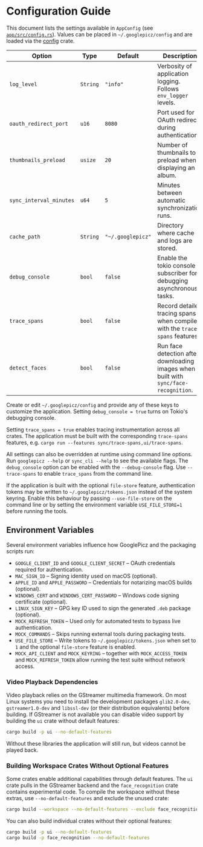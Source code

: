 # Configuration Guide

This document lists the settings available in `AppConfig` (see [`app/src/config.rs`](../app/src/config.rs)).
Values can be placed in `~/.googlepicz/config` and are loaded via the [config](https://docs.rs/config) crate.

| Option | Type | Default | Description |
| ------ | ---- | ------- | ----------- |
| `log_level` | `String` | `"info"` | Verbosity of application logging. Follows `env_logger` levels. |
| `oauth_redirect_port` | `u16` | `8080` | Port used for OAuth redirect during authentication. |
| `thumbnails_preload` | `usize` | `20` | Number of thumbnails to preload when displaying an album. |
| `sync_interval_minutes` | `u64` | `5` | Minutes between automatic synchronization runs. |
| `cache_path` | `String` | `"~/.googlepicz"` | Directory where cache and logs are stored. |
| `debug_console` | `bool` | `false` | Enable the tokio console subscriber for debugging asynchronous tasks. |
| `trace_spans` | `bool` | `false` | Record detailed tracing spans when compiled with the `trace-spans` features. |
| `detect_faces` | `bool` | `false` | Run face detection after downloading images when built with `sync/face-recognition`. |

Create or edit `~/.googlepicz/config` and provide any of these keys to customize the application. Setting `debug_console = true` turns on Tokio's debugging console.

Setting `trace_spans = true` enables tracing instrumentation across all crates. The application must be built with the corresponding `trace-spans` features, e.g. `cargo run --features sync/trace-spans,ui/trace-spans`.

All settings can also be overridden at runtime using command line options. Run `googlepicz --help` or `sync_cli --help` to see the available flags. The `debug_console` option can be enabled with the `--debug-console` flag.
Use `--trace-spans` to enable `trace_spans` from the command line.

If the application is built with the optional `file-store` feature, authentication
tokens may be written to `~/.googlepicz/tokens.json` instead of the system
keyring. Enable this behaviour by passing `--use-file-store` on the command line
or by setting the environment variable `USE_FILE_STORE=1` before running the
tools.

## Environment Variables

Several environment variables influence how GooglePicz and the packaging scripts run:

- `GOOGLE_CLIENT_ID` and `GOOGLE_CLIENT_SECRET` – OAuth credentials required for authentication.
- `MAC_SIGN_ID` – Signing identity used on macOS (optional).
- `APPLE_ID` and `APPLE_PASSWORD` – Credentials for notarizing macOS builds (optional).
- `WINDOWS_CERT` and `WINDOWS_CERT_PASSWORD` – Windows code signing certificate (optional).
- `LINUX_SIGN_KEY` – GPG key ID used to sign the generated `.deb` package (optional).
- `MOCK_REFRESH_TOKEN` – Used only for automated tests to bypass live authentication.
- `MOCK_COMMANDS` – Skips running external tools during packaging tests.
- `USE_FILE_STORE` – Write tokens to `~/.googlepicz/tokens.json` when set to `1` and the optional `file-store` feature is enabled.
- `MOCK_API_CLIENT` and `MOCK_KEYRING` – together with `MOCK_ACCESS_TOKEN` and `MOCK_REFRESH_TOKEN` allow running the test suite without network access.

### Video Playback Dependencies

Video playback relies on the GStreamer multimedia framework. On most Linux
systems you need to install the development packages `glib2.0-dev`,
`gstreamer1.0-dev` and `libssl-dev` (or their distribution equivalents) before
building. If GStreamer is not available you can disable video support by
building the `ui` crate without default features:

```bash
cargo build -p ui --no-default-features
```

Without these libraries the application will still run, but videos cannot be
played back.

### Building Workspace Crates Without Optional Features

Some crates enable additional capabilities through default features.
The `ui` crate pulls in the GStreamer backend and the `face_recognition` crate
contains experimental code. To compile the workspace without these extras, use
`--no-default-features` and exclude the unused crate:

```bash
cargo build --workspace --no-default-features --exclude face_recognition --exclude e2e
```

You can also build individual crates without their optional features:

```bash
cargo build -p ui --no-default-features
cargo build -p face_recognition --no-default-features
```
